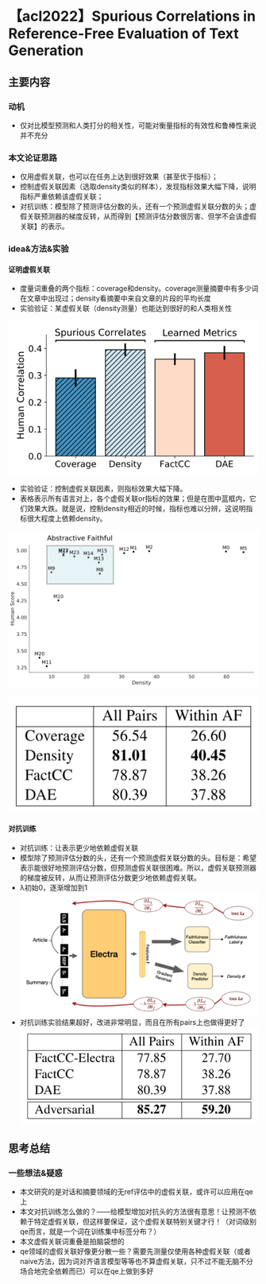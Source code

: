 # 【acl2022】Spurious Correlations in Reference-Free Evaluation of Text Generation

## 主要内容
### 动机
- 仅对比模型预测和人类打分的相关性，可能对衡量指标的有效性和鲁棒性来说并不充分

### 本文论证思路
- 仅用虚假关联，也可以在任务上达到很好效果（甚至优于指标）；
- 控制虚假关联因素（选取density类似的样本），发现指标效果大幅下降，说明指标严重依赖该虚假关联；
- 对抗训练：模型除了预测评估分数的头，还有一个预测虚假关联分数的头；虚假关联预测器的梯度反转，从而得到【预测评估分数很厉害、但学不会该虚假关联】的表示。

### idea&方法&实验
#### 证明虚假关联
- 度量词重叠的两个指标：coverage和density。coverage测量摘要中有多少词在文章中出现过；density看摘要中来自文章的片段的平均长度
- 实验验证：某虚假关联（density测量）也能达到很好的和人类相关性

![image-20220919180914944](image-20220919180914944.png)

- 实验验证：控制虚假关联因素，则指标效果大幅下降。
- 表格表示所有语言对上，各个虚假关联or指标的效果；但是在图中蓝框内，它们效果大跌。就是说，控制density相近的时候，指标也难以分辨，这说明指标很大程度上依赖density。

![image-20220919181010637](image-20220919181010637.png)

![image-20220919181104244](image-20220919181104244.png)

#### 对抗训练
- 对抗训练：让表示更少地依赖虚假关联
- 模型除了预测评估分数的头，还有一个预测虚假关联分数的头。目标是：希望表示能很好地预测评估分数，但预测虚假关联很困难。所以，虚假关联预测器的梯度被反转，从而让预测评估分数更少地依赖虚假关联。
- λ初始0，逐渐增加到1
![image-20220919173012082](image-20220919173012082.png)
- 对抗训练实验结果超好，改进非常明显，而且在所有pairs上也做得更好了
![image-20220919175516111](image-20220919175516111.png)

## 思考总结
### 一些想法&疑惑
- 本文研究的是对话和摘要领域的无ref评估中的虚假关联，或许可以应用在qe上
- 本文对抗训练怎么做的？——给模型增加对抗头的方法很有意思！让预测不依赖于特定虚假关联，但这样要保证，这个虚假关联特别关键才行！（对词级别qe而言，就是一个词在训练集中标签分布？）
- 本文虚假关联词重叠是拍脑袋想的
- qe领域的虚假关联好像更分散一些？需要先测量仅使用各种虚假关联（或者naive方法，因为词对齐语言模型等等也不算虚假关联，只不过不能无脑不分场合地完全依赖而已）可以在qe上做到多好